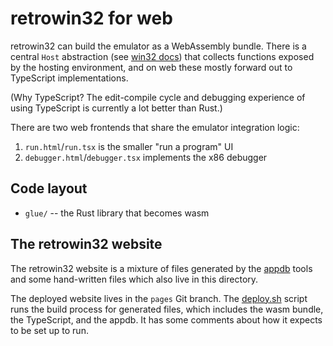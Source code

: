 # retrowin32 for web

retrowin32 can build the emulator as a WebAssembly bundle. There is a central
`Host` abstraction (see [win32 docs](../win32/README.md)) that collects
functions exposed by the hosting environment, and on web these mostly forward
out to TypeScript implementations.

(Why TypeScript? The edit-compile cycle and debugging experience of using
TypeScript is currently a lot better than Rust.)

There are two web frontends that share the emulator integration logic:

1. `run.html`/`run.tsx` is the smaller "run a program" UI
2. `debugger.html`/`debugger.tsx` implements the x86 debugger

## Code layout

- `glue/` -- the Rust library that becomes wasm

## The retrowin32 website

The retrowin32 website is a mixture of files generated by the [appdb](../appdb)
tools and some hand-written files which also live in this directory.

The deployed website lives in the `pages` Git branch. The [deploy.sh](deploy.sh)
script runs the build process for generated files, which includes the wasm
bundle, the TypeScript, and the appdb. It has some comments about how it expects
to be set up to run.
